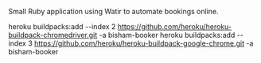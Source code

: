 Small Ruby application using Watir to automate bookings online.

heroku buildpacks:add --index 2 https://github.com/heroku/heroku-buildpack-chromedriver.git -a bisham-booker
heroku buildpacks:add --index 3 https://github.com/heroku/heroku-buildpack-google-chrome.git -a bisham-booker

